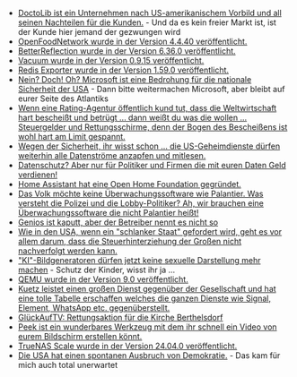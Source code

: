 * [DoctoLib ist ein Unternehmen nach US-amerikanischem Vorbild und all seinen Nachteilen für die Kunden.](https://netzpolitik.org/2024/doctolib-wachsender-riese-im-gesundheitsdatenmarkt/) - Und da es kein freier Markt ist, ist der Kunde hier jemand der gezwungen wird
* [OpenFoodNetwork wurde in der Version 4.4.40 veröffentlicht.](https://github.com/openfoodfoundation/openfoodnetwork/releases/tag/v4.4.40)
* [BetterReflection wurde in der Version 6.36.0 veröffentlicht.](https://github.com/Roave/BetterReflection/releases/tag/6.36.0)
* [Vacuum wurde in der Version 0.9.15 veröffentlicht.](https://github.com/daveshanley/vacuum/releases/tag/v0.9.15)
* [Redis Exporter wurde in der Version 1.59.0 veröffentlicht.](https://github.com/oliver006/redis_exporter/releases/tag/v1.59.0)
* [Nein? Doch! Oh? Microsoft ist eine Bedrohung für die nationale Sicherheit der USA](https://blog.fefe.de/?ts=98db8cf9) - Dann bitte weitermachen Microsoft, aber bleibt auf eurer Seite des Atlantiks
* [Wenn eine Rating-Agentur öffentlich kund tut, dass die Weltwirtschaft hart bescheißt und betrügt ... dann weißt du was die wollen ... Steuergelder und Rettungsschirme, denn der Bogen des Bescheißens ist wohl hart am Limit gespannt.](https://blog.fefe.de/?ts=98db892a)
* [Wegen der Sicherheit, ihr wisst schon ... die US-Geheimdienste dürfen weiterhin alle Datenströme anzapfen und mitlesen.](https://netzpolitik.org/2024/fisa-section-702-usa-verlaengern-lizenz-zur-ueberwachung/)
* [Datenschutz? Aber nur für Politiker und Firmen die mit euren Daten Geld verdienen!](https://netzpolitik.org/2024/reform-datenschutzkonferenz-kritisiert-bundesdatenschutzgesetz/)
* [Home Assistant hat eine Open Home Foundation gegründet.](https://www.openhomefoundation.org/blog/announcing-the-open-home-foundation/)
* [Das Volk möchte keine Überwachungssoftware wie Palantier. Was versteht die Polizei und die Lobby-Politiker? Ah, wir brauchen eine Überwachungssoftware die nicht Palantier heißt!](https://netzpolitik.org/2024/polizeiliche-datenanalyse-innenausschuss-diskutiert-palantir-alternativen/)
* [Genios ist kaputt, aber der Betreiber nennt es nicht so](https://blog.fefe.de/?ts=98d9b233)
* [Wie in den USA, wenn ein "schlanker Staat" gefordert wird, geht es vor allem darum, dass die Steuerhinterziehung der Großen nicht nachverfolgt werden kann.](https://blog.fefe.de/?ts=98d8f8e8)
* ["KI"-Bildgeneratoren dürfen jetzt keine sexuelle Darstellung mehr machen](https://blog.fefe.de/?ts=98d8f23d) - Schutz der Kinder, wisst ihr ja ...
* [QEMU wurde in der Version 9.0 veröffentlicht.](https://www.phoronix.com/news/QEMU-9.0-Released)
* [Kuetz leistet einen großen Dienst gegenüber der Gesellschaft und hat eine tolle Tabelle erschaffen welches die ganzen Dienste wie Signal, Element, WhatsApp etc. gegenüberstellt.](https://www.kuketz-blog.de/messenger-matrix-uebersicht-vergleich-der-aktuellen-messenger/)
* [GlückAufTV: Rettungsaktion für die Kirche Berthelsdorf](https://www.youtube.com/watch?v=ETohf-XyXhM)
* [Peek ist ein wunderbares Werkzeug mit dem ihr schnell ein Video von eurem Bildschirm erstellen könnt.](https://github.com/phw/peek)
* [TrueNAS Scale wurde in der Version 24.04.0 veröffentlicht.](https://github.com/truenas/documentation/releases/tag/TS24.04.0)
* [Die USA hat einen spontanen Ausbruch von Demokratie.](https://blog.fefe.de/?ts=98d6d7fd) - Das kam für mich auch total unerwartet
